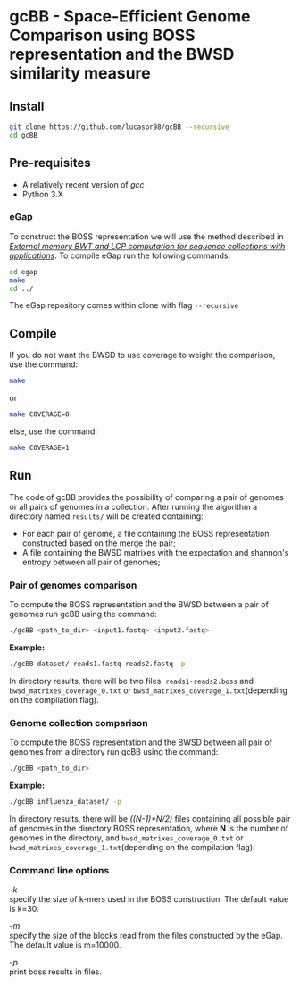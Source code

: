 # gcBB - Space-Efficient Genome Comparison using BOSS representation and the BWSD similarity measure 


## Install
```sh
git clone https://github.com/lucaspr98/gcBB --recursive
cd gcBB
```

## Pre-requisites
* A relatively recent version of *gcc*
* Python 3.X

### eGap
To construct the BOSS representation we will use the method described in [*External memory BWT and LCP computation for sequence collections with 
applications*](https://doi.org/10.1186/s13015-019-0140-0). To compile eGap run the following commands:
```sh
cd egap
make
cd ../
```
The eGap repository comes within clone with flag `--recursive`

## Compile
If you do not want the BWSD to use coverage to weight the comparison, use the command:
```sh
make
```
or 
```sh
make COVERAGE=0
```
else, use the command:
```sh
make COVERAGE=1
```

## Run
The code of gcBB provides the possibility of comparing a pair of genomes or all pairs of genomes in a collection. After running the algorithm a directory named `results/` will be created containing:
* For each pair of genome, a file containing the BOSS representation constructed based on the merge the pair;
* A file containing the BWSD matrixes with the expectation and shannon's entropy between all pair of genomes;

### Pair of genomes comparison
To compute the BOSS representation and the BWSD between a pair of genomes run gcBB using the command:
```sh
./gcBB <path_to_dir> <input1.fastq> <input2.fastq>
```
**Example:**
```sh
./gcBB dataset/ reads1.fastq reads2.fastq -p
```
In directory results, there will be two files, `reads1-reads2.boss` and `bwsd_matrixes_coverage_0.txt` or `bwsd_matrixes_coverage_1.txt`(depending on the compilation flag). 

### Genome collection comparison
To compute the BOSS representation and the BWSD between all pair of genomes from a directory run gcBB using the command:
```sh
./gcBB <path_to_dir>
```
**Example:**
```sh
./gcBB influenza_dataset/ -p
```
In directory results, there will be _((N-1)*N/2)_ files containing all possible pair of genomes in the directory BOSS representation, where **N** is the number of genomes in the directory, and `bwsd_matrixes_coverage_0.txt` or `bwsd_matrixes_coverage_1.txt`(depending on the compilation flag).

### Command line options
*-k*    
    specify the size of k-mers used in the BOSS construction. The default value is k=30.

*-m*    
    specify the size of the blocks read from the files constructed by the eGap. The default value is m=10000.

*-p*    
    print boss results in files. 
